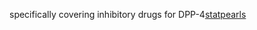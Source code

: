 specifically covering inhibitory drugs for DPP-4[statpearls](https://www.ncbi.nlm.nih.gov/books/NBK542331/)



